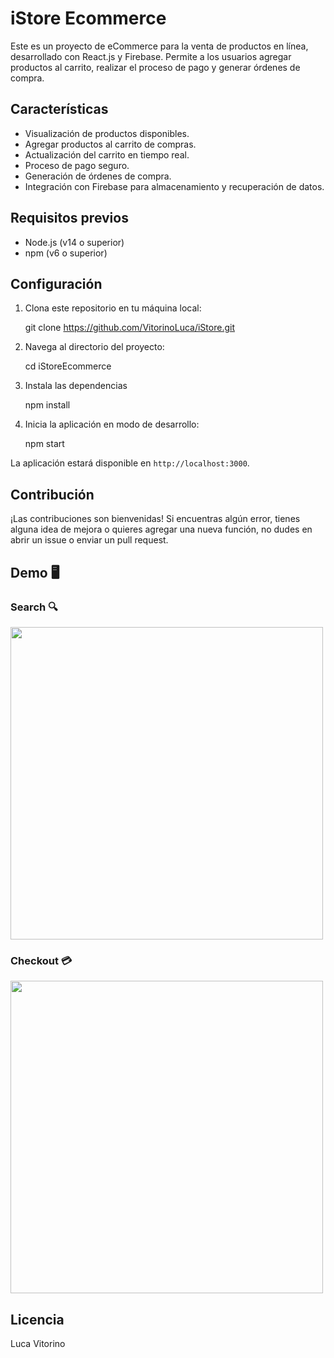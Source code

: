 # iStore Ecommerce

Este es un proyecto de eCommerce para la venta de productos en línea, desarrollado con React.js y Firebase. Permite a los usuarios agregar productos al carrito, realizar el proceso de pago y generar órdenes de compra.

## Características

- Visualización de productos disponibles.
- Agregar productos al carrito de compras.
- Actualización del carrito en tiempo real.
- Proceso de pago seguro.
- Generación de órdenes de compra.
- Integración con Firebase para almacenamiento y recuperación de datos.

## Requisitos previos

- Node.js (v14 o superior)
- npm (v6 o superior)

## Configuración

1. Clona este repositorio en tu máquina local:

   git clone https://github.com/VitorinoLuca/iStore.git
   
2. Navega al directorio del proyecto:

   cd iStoreEcommerce

3. Instala las dependencias

   npm install
   
4. Inicia la aplicación en modo de desarrollo:

   npm start

La aplicación estará disponible en `http://localhost:3000`.

## Contribución

¡Las contribuciones son bienvenidas! Si encuentras algún error, tienes alguna idea de mejora o quieres agregar una nueva función, no dudes en abrir un issue o enviar un pull request.

## Demo 🖥️ ️
### Search 🔍
<img align='center' src='https://media.giphy.com/media/v1.Y2lkPTc5MGI3NjExNjAwMGRhNDlhY2I4MjQ2MGViMDY2Zjk2MTI2NWEwYzc2YmM4ZGRjOCZlcD12MV9pbnRlcm5hbF9naWZzX2dpZklkJmN0PWc/ljrh1ECOcRfmnE5pq9/giphy.gif' width='500'>

### Checkout 💳
<img align='center' src='https://media.giphy.com/media/v1.Y2lkPTc5MGI3NjExOTQxNDJhN2Y1NDlmZGY1YTYyMmNlYWE4YjE4MDk5ZjhlYzQzMDg5MCZlcD12MV9pbnRlcm5hbF9naWZzX2dpZklkJmN0PWc/0LzFrXd7gIeP5hlbXc/giphy.gif' width='500'>

## Licencia

Luca Vitorino
